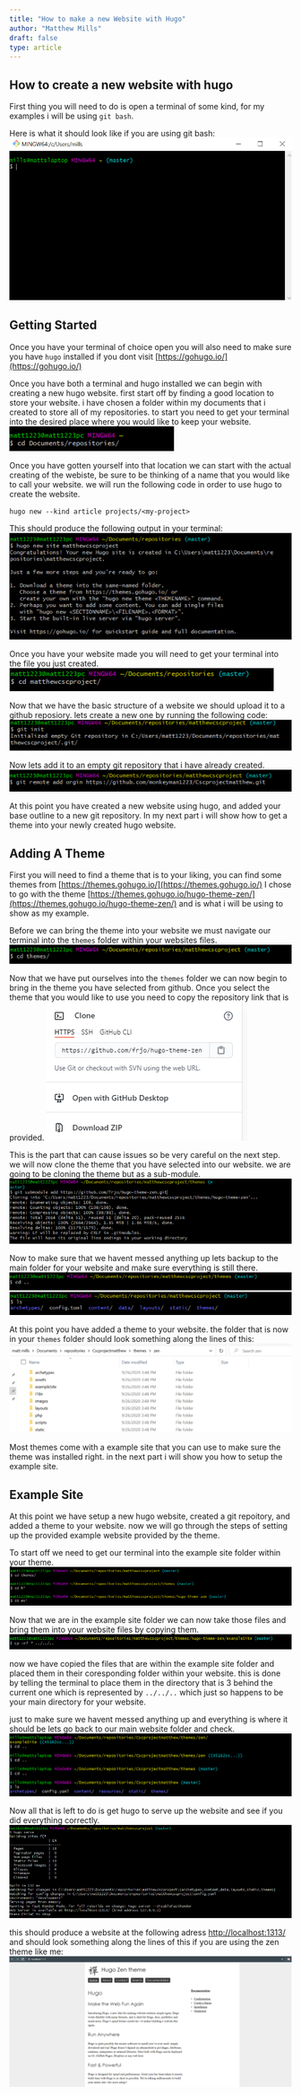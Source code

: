 ```yaml
---
title: "How to make a new Website with Hugo"
author: "Matthew Mills"
draft: false
type: article
---
```


## How to create a new website with hugo

First thing you will need to do is open a terminal of some kind, for my examples i will be using `git bash`. 

Here is what it should look like if you are using git bash:
![a table](git_image.png)

## Getting Started
Once you have your terminal of choice open you will also need to make sure you have `hugo` installed if you dont visit [https://gohugo.io/](https://gohugo.io/)

Once you have both a terminal and hugo installed we can begin with creating a new hugo website. first start off by finding a good location to store your website. i have chosen a folder within my documents that i created to store all of my repositories. to start you need to get your terminal into the desired place where you would like to keep your website. 
![a table](cd_start.png)

Once you have gotten yourself into that location we can start with the actual creating of the webiste, be sure to be thinking of a name that you would like to call your website. we will run the following code in order to use hugo to create the website.

```{sh}
hugo new --kind article projects/<my-project>
```

This should produce the following output in your terminal:
![a table](hugo_create.png)

Once you have your website made you will need to get your terminal into the file you just created. 
![a table](cd_project.png)

Now that we have the basic structure of a website we should upload it to a github reposiory. lets create a new one by running the following code:
![a table](git_init.png)

Now lets add it to an empty git repository that i have already created.
![a table](git_addrepo.png)

At this point you have created a new website using hugo, and added your base outline to a new git repository. In my next part i will show how to get a theme into your newly created hugo website.

## Adding A Theme
First you will need to find a theme that is to your liking, you can find some themes from [https://themes.gohugo.io/](https://themes.gohugo.io/) I chose to go with the theme [https://themes.gohugo.io/hugo-theme-zen/](https://themes.gohugo.io/hugo-theme-zen/) and is what i will be using to show as my example.
 
Before we can bring the theme into your website we must navigate our terminal into the `themes` folder within your websites files.
![a table](cd_theme.png)

Now that we have put ourselves into the `themes` folder we can now begin to bring in the theme you have selected from github. Once you select the theme that you would like to use you need to copy the repository link that is provided. 
![a table](git_theme.png)

This is the part that can cause issues so be very careful on the next step. we will now clone the theme that you have selected into our website. we are going to be cloning the theme but as a sub-module.
![a table](git_addsub.png)

Now to make sure that we havent messed anything up lets backup to the main folder for your website and make sure everything is still there.
![a table](cd_back.png)
![a table](ls_project.png)

At this point you have added a theme to your website. the folder that is now in your `themes` folder should look something along the lines of this:
![a table](zen_doc.png)
 
 Most themes come with a example site that you can use to make sure the theme was installed right. in the next part i will show you how to setup the example site.

## Example Site

At this point we have setup a new hugo website, created a git repoitory, and added a theme to your website. now we will go through the steps of setting up the provided example website provided by the theme. 

To start off we need to get our terminal into the example site folder within your theme.
![a table](cd_themeex.png)

Now that we are in the example site folder we can now take those files and bring them into your website files by copying them. 
![a table](copy_example.png)

now we have copied the files that are within the example site folder and placed them in their coresponding folder within your website. this is done by telling the terminal to place them in the directory that is 3 behind the current one which is represented by `../../..` which just so happens to be your main directory for your website.

just to make sure we havent messed anything up and everything is where it should be lets go back to our main website folder and check.
![a table](ls_main.png)

Now all that is left to do is get hugo to serve up the website and see if you did everything correctly. 
 ![a table](hugo_serve.png)

 this should produce a website at the following adress [http://localhost:1313/](http://localhost:1313/) and should look something along the lines of this if you are using the zen theme like me:
 ![a table](hugo_servefinal.png)
